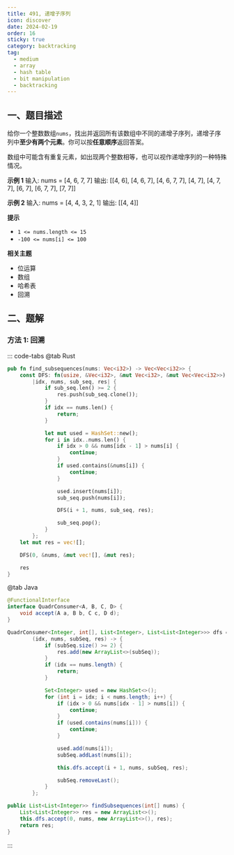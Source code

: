 ```yaml
---
title: 491, 递增子序列
icon: discover
date: 2024-02-19
order: 16
sticky: true
category: backtracking
tag: 
  - medium
  - array
  - hash table
  - bit manipulation
  - backtracking
---
```


## 一、题目描述
给你一个整数数组`nums`，找出并返回所有该数组中不同的递增子序列，递增子序列中**至少有两个元素**。你可以按**任意顺序**返回答案。

数组中可能含有重复元素，如出现两个整数相等，也可以视作递增序列的一种特殊情况。

**示例 1**
输入: nums = [4, 6, 7, 7]
输出: [[4, 6], [4, 6, 7], [4, 6, 7, 7], [4, 7], [4, 7, 7], [6, 7], [6, 7, 7], [7, 7]]

**示例 2**
输入: nums = [4, 4, 3, 2, 1]
输出: [[4, 4]]

**提示**
- `1 <= nums.length <= 15`
- `-100 <= nums[i] <= 100`

**相关主题**
- 位运算
- 数组
- 哈希表
- 回溯


## 二、题解
### 方法 1: 回溯
::: code-tabs
@tab Rust
```rust
pub fn find_subsequences(nums: Vec<i32>) -> Vec<Vec<i32>> {
    const DFS: fn(usize, &Vec<i32>, &mut Vec<i32>, &mut Vec<Vec<i32>>) =
        |idx, nums, sub_seq, res| {
            if sub_seq.len() >= 2 {
                res.push(sub_seq.clone());
            }
            if idx == nums.len() {
                return;
            }

            let mut used = HashSet::new();
            for i in idx..nums.len() {
                if idx > 0 && nums[idx - 1] > nums[i] {
                    continue;
                }
                if used.contains(&nums[i]) {
                    continue;
                }

                used.insert(nums[i]);
                sub_seq.push(nums[i]);

                DFS(i + 1, nums, sub_seq, res);

                sub_seq.pop();
            }
        };
    let mut res = vec![];

    DFS(0, &nums, &mut vec![], &mut res);

    res
}
```

@tab Java
```java
@FunctionalInterface
interface QuadrConsumer<A, B, C, D> {
    void accept(A a, B b, C c, D d);
}

QuadrConsumer<Integer, int[], List<Integer>, List<List<Integer>>> dfs =
        (idx, nums, subSeq, res) -> {
            if (subSeq.size() >= 2) {
                res.add(new ArrayList<>(subSeq));
            }
            if (idx == nums.length) {
                return;
            }

            Set<Integer> used = new HashSet<>();
            for (int i = idx; i < nums.length; i++) {
                if (idx > 0 && nums[idx - 1] > nums[i]) {
                    continue;
                }
                if (used.contains(nums[i])) {
                    continue;
                }

                used.add(nums[i]);
                subSeq.addLast(nums[i]);

                this.dfs.accept(i + 1, nums, subSeq, res);

                subSeq.removeLast();
            }
        };

public List<List<Integer>> findSubsequences(int[] nums) {
    List<List<Integer>> res = new ArrayList<>();
    this.dfs.accept(0, nums, new ArrayList<>(), res);
    return res;
}
```
:::
